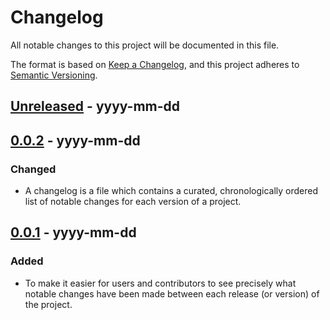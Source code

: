 # Changelog

All notable changes to this project will be documented in this file.

The format is based on [Keep a Changelog](https://keepachangelog.com/en/1.0.0/), and this project
adheres to [Semantic Versioning](https://semver.org/spec/v2.0.0.html).

## [Unreleased] - yyyy-mm-dd

## [0.0.2] - yyyy-mm-dd

### Changed

- A changelog is a file which contains a curated, chronologically ordered list of notable changes
  for each version of a project.

## [0.0.1] - yyyy-mm-dd

### Added

- To make it easier for users and contributors to see precisely what notable changes have been made
  between each release (or version) of the project.

<!-- Markdown link dfn's -->

[unreleased]: https://github.com/klarna-incubator/TODO/compare/v1.1.0...HEAD
[0.0.2]: https://github.com/klarna-incubator/TODO/compare/v0.0.1...v0.0.2
[0.0.1]: https://github.com/klarna-incubator/TODO/releases/tag/v0.0.1
